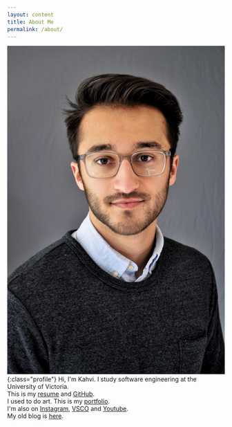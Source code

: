 ```yaml
---
layout: content
title: About Me
permalink: /about/
---
```

![Profile](/assets/profile2.jpg){:class="profile"}
Hi, I'm Kahvi. I study software engineering at the University of Victoria.  
This is my [resume](/resume/) and [GitHub](https://github.com/iamkahvi).  
I used to do art. This is my [portfolio](http://kahvipatel.com/portfolio.html).  
I'm also on [Instagram](https://www.instagram.com/iamkahvi), [VSCO](https://www.vsco.com/iamkahvi) and [Youtube](https://www.youtube.com/user/techkid105).  
My old blog is [here](../archive/index.html).  

